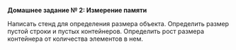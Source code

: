 <b>Домашнее задание № 2:
Измерение памяти</b>

Написать стенд для определения размера объекта. Определить размер пустой строки и пустых контейнеров. Определить рост размера контейнера от количества элементов в нем.